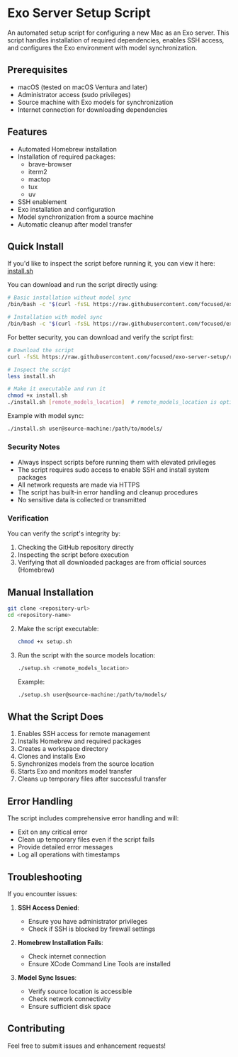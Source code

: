 # Exo Server Setup Script

An automated setup script for configuring a new Mac as an Exo server. This script handles installation of required dependencies, enables SSH access, and configures the Exo environment with model synchronization.

## Prerequisites

- macOS (tested on macOS Ventura and later)
- Administrator access (sudo privileges)
- Source machine with Exo models for synchronization
- Internet connection for downloading dependencies

## Features

- Automated Homebrew installation
- Installation of required packages:
  - brave-browser
  - iterm2
  - mactop
  - tux
  - uv
- SSH enablement
- Exo installation and configuration
- Model synchronization from a source machine
- Automatic cleanup after model transfer

## Quick Install

If you'd like to inspect the script before running it, you can view it here:
[install.sh](https://github.com/focused/exo-server-setup/blob/main/install.sh)

You can download and run the script directly using:

```bash
# Basic installation without model sync
/bin/bash -c "$(curl -fsSL https://raw.githubusercontent.com/focused/exo-server-setup/refs/heads/main/install.sh)"

# Installation with model sync
/bin/bash -c "$(curl -fsSL https://raw.githubusercontent.com/focused/exo-server-setup/refs/heads/main/install.sh)" -- <remote_models_location>
```

For better security, you can download and verify the script first:
```bash
# Download the script
curl -fsSL https://raw.githubusercontent.com/focused/exo-server-setup/refs/heads/main/install.sh -o install.sh

# Inspect the script
less install.sh

# Make it executable and run it
chmod +x install.sh
./install.sh [remote_models_location]  # remote_models_location is optional
```

Example with model sync:
```bash
./install.sh user@source-machine:/path/to/models/
```

### Security Notes

- Always inspect scripts before running them with elevated privileges
- The script requires sudo access to enable SSH and install system packages
- All network requests are made via HTTPS
- The script has built-in error handling and cleanup procedures
- No sensitive data is collected or transmitted

### Verification

You can verify the script's integrity by:
1. Checking the GitHub repository directly
2. Inspecting the script before execution
3. Verifying that all downloaded packages are from official sources (Homebrew)

## Manual Installation
   ```bash
   git clone <repository-url>
   cd <repository-name>
   ```

2. Make the script executable:
   ```bash
   chmod +x setup.sh
   ```

3. Run the script with the source models location:
   ```bash
   ./setup.sh <remote_models_location>
   ```
   
   Example:
   ```bash
   ./setup.sh user@source-machine:/path/to/models/
   ```

## What the Script Does

1. Enables SSH access for remote management
2. Installs Homebrew and required packages
3. Creates a workspace directory
4. Clones and installs Exo
5. Synchronizes models from the source location
6. Starts Exo and monitors model transfer
7. Cleans up temporary files after successful transfer

## Error Handling

The script includes comprehensive error handling and will:
- Exit on any critical error
- Clean up temporary files even if the script fails
- Provide detailed error messages
- Log all operations with timestamps

## Troubleshooting

If you encounter issues:

1. **SSH Access Denied**:
   - Ensure you have administrator privileges
   - Check if SSH is blocked by firewall settings

2. **Homebrew Installation Fails**:
   - Check internet connection
   - Ensure XCode Command Line Tools are installed

3. **Model Sync Issues**:
   - Verify source location is accessible
   - Check network connectivity
   - Ensure sufficient disk space

## Contributing

Feel free to submit issues and enhancement requests!